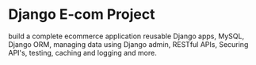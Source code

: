 # Django E-com Project

build a complete ecommerce application reusable Django apps, MySQL, Django ORM, managing data using Django admin, RESTful APIs, Securing API's, testing, caching and logging and more.

